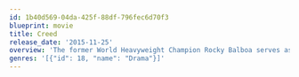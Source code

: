 ```yaml
---
id: 1b40d569-04da-425f-88df-796fec6d70f3
blueprint: movie
title: Creed
release_date: '2015-11-25'
overview: 'The former World Heavyweight Champion Rocky Balboa serves as a trainer and mentor to Adonis Johnson, the son of his late friend and former rival Apollo Creed.'
genres: '[{"id": 18, "name": "Drama"}]'
---
```

